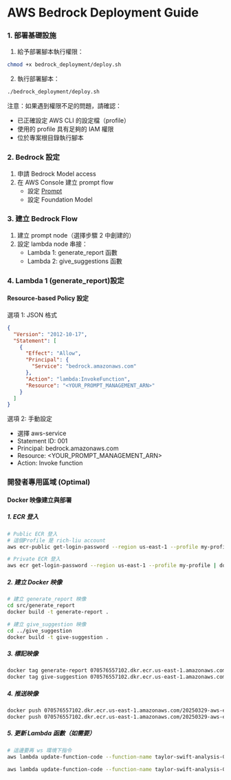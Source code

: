 # AWS Bedrock Deployment Guide

### 1. 部署基礎設施
1. 給予部署腳本執行權限：
```bash
chmod +x bedrock_deployment/deploy.sh
```

2. 執行部署腳本：
```bash
./bedrock_deployment/deploy.sh
```

注意：如果遇到權限不足的問題，請確認：
- 已正確設定 AWS CLI 的設定檔（profile）
- 使用的 profile 具有足夠的 IAM 權限
- 位於專案根目錄執行腳本

### 2. Bedrock 設定
1. 申請 Bedrock Model access
2. 在 AWS Console 建立 prompt flow
   - 設定 [Prompt](/src/prompt/llm_instruction.txt)
   - 設定 Foundation Model

### 3. 建立 Bedrock Flow
1. 建立 prompt node（選擇步驟 2 中創建的）
2. 設定 lambda node 串接：
   - Lambda 1: generate_report 函數
   - Lambda 2: give_suggestions 函數

### 4. Lambda 1 (generate_report)設定
#### Resource-based Policy 設定
選項 1: JSON 格式
```json
{
  "Version": "2012-10-17",
  "Statement": [
    {
      "Effect": "Allow",
      "Principal": {
        "Service": "bedrock.amazonaws.com"
      },
      "Action": "lambda:InvokeFunction",
      "Resource": "<YOUR_PROMPT_MANAGEMENT_ARN>"
    }
  ]
}
```

選項 2: 手動設定
- 選擇 aws-service
- Statement ID: 001
- Principal: bedrock.amazonaws.com
- Resource: <YOUR_PROMPT_MANAGEMENT_ARN>
- Action: Invoke function

### 開發者專用區域 (Optimal)
#### Docker 映像建立與部署
##### 1. ECR 登入
```bash
# Public ECR 登入
# 這個Profile 是 rich-liu account
aws ecr-public get-login-password --region us-east-1 --profile my-profile | docker login --username AWS --password-stdin public.ecr.aws

# Private ECR 登入
aws ecr get-login-password --region us-east-1 --profile my-profile | docker login --username AWS --password-stdin 070576557102.dkr.ecr.us-east-1.amazonaws.com/20250329-aws-educate-taylor-swift-workshop
```

##### 2. 建立 Docker 映像
```bash
# 建立 generate_report 映像
cd src/generate_report
docker build -t generate-report .

# 建立 give_suggestion 映像
cd ../give_suggestion
docker build -t give-suggestion .
```

##### 3. 標記映像
```bash
docker tag generate-report 070576557102.dkr.ecr.us-east-1.amazonaws.com/20250329-aws-educate-taylor-swift-workshop:generate-report
docker tag give-suggestion 070576557102.dkr.ecr.us-east-1.amazonaws.com/20250329-aws-educate-taylor-swift-workshop:give-suggestion
```

##### 4. 推送映像
```bash
docker push 070576557102.dkr.ecr.us-east-1.amazonaws.com/20250329-aws-educate-taylor-swift-workshop:generate-report
docker push 070576557102.dkr.ecr.us-east-1.amazonaws.com/20250329-aws-educate-taylor-swift-workshop:give-suggestion
```

##### 5. 更新 Lambda 函數（如需要）
```bash
# 這邊要再 ws 環境下指令
aws lambda update-function-code --function-name taylor-swift-analysis-GenerateReport --profile ws-sandbox --region us-east-1 --image-uri 070576557102.dkr.ecr.us-east-1.amazonaws.com/20250329-aws-educate-taylor-swift-workshop:generate-report

aws lambda update-function-code --function-name taylor-swift-analysis-GiveSuggestion --profile ws-sandbox --region us-east-1 --image-uri 070576557102.dkr.ecr.us-east-1.amazonaws.com/20250329-aws-educate-taylor-swift-workshop:give-suggestion
```

